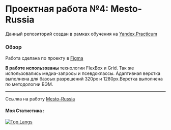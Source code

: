 # Проектная работа №4: Mesto-Russia

Данный репозиторий создан в рамках обучения на [Yandex.Practicum](https://practicum.yandex.ru "Я практикум")

### Обзор

Работа сделана по проекту в [Figma](https://www.figma.com/file/2cn9N9jSkmxD84oJik7xL7/JavaScript.-Sprint-4?node-id=0%3A1)

**В работе использованы** технологии FlexBox и Grid. Так же использовались медиа-запросы и псевдоклассы. Адаптивная верстка выполнена для базоых разрешений 320px и 1280px.Верстка выполнена по методологии БЭМ.

---

Cсылка на работу [Mesto-Russia](https://vyacheslav321.github.io/Mesto-Russia/index.html)

#### Моя Статистика :

[![Top Langs](https://github-readme-stats.vercel.app/api/top-langs/?username=Vyacheslav321&layout=compact&theme=vision-friendly)](https://github.com/Vyacheslav321/github-readme-stats)
